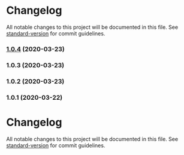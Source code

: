 # Changelog

All notable changes to this project will be documented in this file. See [standard-version](https://github.com/conventional-changelog/standard-version) for commit guidelines.

### [1.0.4](https://github.com/TinkoffCreditSystems/angular-library-starter/compare/v1.0.3...v1.0.4) (2020-03-23)

### 1.0.3 (2020-03-23)

### 1.0.2 (2020-03-23)

### 1.0.1 (2020-03-22)

# Changelog

All notable changes to this project will be documented in this file. See [standard-version](https://github.com/conventional-changelog/standard-version) for commit guidelines.
